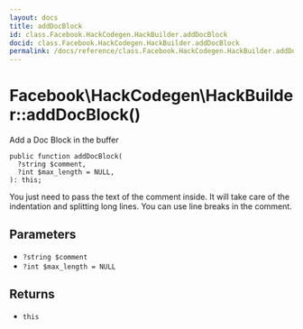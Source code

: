```yaml
---
layout: docs
title: addDocBlock
id: class.Facebook.HackCodegen.HackBuilder.addDocBlock
docid: class.Facebook.HackCodegen.HackBuilder.addDocBlock
permalink: /docs/reference/class.Facebook.HackCodegen.HackBuilder.addDocBlock.md
---
```

# Facebook\\HackCodegen\\HackBuilder::addDocBlock()




Add a Doc Block in the buffer




``` Hack
public function addDocBlock(
  ?string $comment,
  ?int $max_length = NULL,
): this;
```




You just need to pass the text of the
comment inside.  It will take care of the indentation and splitting long
lines.  You can use line breaks in the comment.




## Parameters




- ` ?string $comment `
- ` ?int $max_length = NULL `




## Returns




+ ` this `
